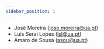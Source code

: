 ```yaml
---
sidebar_position: 1
---
```


- José Moreira (jose.moreira@ua.pt)  
- Luís Serai Lopes (lsl@ua.pt)  
- Amaro de Sousa (asou@ua.pt)
